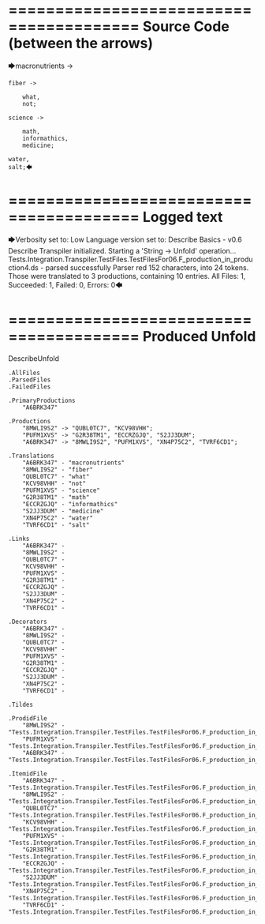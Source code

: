 ========================================
Source Code (between the arrows)
========================================

🡆macronutrients ->

    fiber ->

        what,
        not;
	
	science ->
		
		math,
		informathics,
		medicine;
    
    water,
    salt;🡄

========================================
Logged text
========================================

🡆Verbosity set to: Low
Language version set to: Describe Basics - v0.6
Describe Transpiler initialized.
Starting a 'String -> Unfold' operation...
Tests.Integration.Transpiler.TestFiles.TestFilesFor06.F_production_in_production4.ds - parsed successfully
Parser red 152 characters, into 24 tokens.
Those were translated to 3 productions, containing 10 entries.
All Files: 1, Succeeded: 1, Failed: 0, Errors: 0🡄

========================================
Produced Unfold
========================================

DescribeUnfold

    .AllFiles
    .ParsedFiles
    .FailedFiles

    .PrimaryProductions
        "A6BRK347" 

    .Productions
        "8MWLI9S2" -> "QUBL0TC7", "KCV98VHH";
        "PUFM1XVS" -> "G2R38TM1", "ECCRZGJQ", "S2JJ3DUM";
        "A6BRK347" -> "8MWLI9S2", "PUFM1XVS", "XN4P75C2", "TVRF6CD1";

    .Translations
        "A6BRK347" - "macronutrients"
        "8MWLI9S2" - "fiber"
        "QUBL0TC7" - "what"
        "KCV98VHH" - "not"
        "PUFM1XVS" - "science"
        "G2R38TM1" - "math"
        "ECCRZGJQ" - "informathics"
        "S2JJ3DUM" - "medicine"
        "XN4P75C2" - "water"
        "TVRF6CD1" - "salt"

    .Links
        "A6BRK347" - 
        "8MWLI9S2" - 
        "QUBL0TC7" - 
        "KCV98VHH" - 
        "PUFM1XVS" - 
        "G2R38TM1" - 
        "ECCRZGJQ" - 
        "S2JJ3DUM" - 
        "XN4P75C2" - 
        "TVRF6CD1" - 

    .Decorators
        "A6BRK347" - 
        "8MWLI9S2" - 
        "QUBL0TC7" - 
        "KCV98VHH" - 
        "PUFM1XVS" - 
        "G2R38TM1" - 
        "ECCRZGJQ" - 
        "S2JJ3DUM" - 
        "XN4P75C2" - 
        "TVRF6CD1" - 

    .Tildes

    .ProdidFile
        "8MWLI9S2" - "Tests.Integration.Transpiler.TestFiles.TestFilesFor06.F_production_in_production4.ds"
        "PUFM1XVS" - "Tests.Integration.Transpiler.TestFiles.TestFilesFor06.F_production_in_production4.ds"
        "A6BRK347" - "Tests.Integration.Transpiler.TestFiles.TestFilesFor06.F_production_in_production4.ds"

    .ItemidFile
        "A6BRK347" - "Tests.Integration.Transpiler.TestFiles.TestFilesFor06.F_production_in_production4.ds"
        "8MWLI9S2" - "Tests.Integration.Transpiler.TestFiles.TestFilesFor06.F_production_in_production4.ds"
        "QUBL0TC7" - "Tests.Integration.Transpiler.TestFiles.TestFilesFor06.F_production_in_production4.ds"
        "KCV98VHH" - "Tests.Integration.Transpiler.TestFiles.TestFilesFor06.F_production_in_production4.ds"
        "PUFM1XVS" - "Tests.Integration.Transpiler.TestFiles.TestFilesFor06.F_production_in_production4.ds"
        "G2R38TM1" - "Tests.Integration.Transpiler.TestFiles.TestFilesFor06.F_production_in_production4.ds"
        "ECCRZGJQ" - "Tests.Integration.Transpiler.TestFiles.TestFilesFor06.F_production_in_production4.ds"
        "S2JJ3DUM" - "Tests.Integration.Transpiler.TestFiles.TestFilesFor06.F_production_in_production4.ds"
        "XN4P75C2" - "Tests.Integration.Transpiler.TestFiles.TestFilesFor06.F_production_in_production4.ds"
        "TVRF6CD1" - "Tests.Integration.Transpiler.TestFiles.TestFilesFor06.F_production_in_production4.ds"

